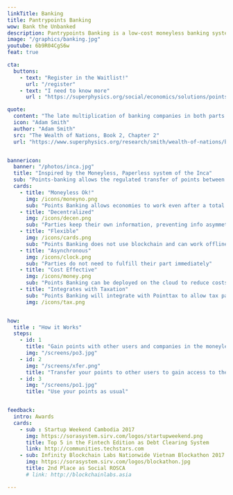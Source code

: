 ```yaml
---
linkTitle: Banking
title: Pantrypoints Banking
wow: Bank the Unbanked
description: Pantrypoints Banking is a low-cost moneyless banking system that circulates the economy unserved by the financial system 
image: "/graphics/banking.jpg"
youtube: 6b9R04CgS6w
feat: true

cta:
  buttons:
    - text: "Register in the Waitlist!"
      url: "/register"
    - text: "I need to know more"
      url : "https://superphysics.org/social/economics/solutions/points-banking"

quote:
  content: "The late multiplication of banking companies in both parts of the United Kingdom, an event by which many people have been much alarmed, instead of diminishing, increases the security of the public."
  icon: "Adam Smith"
  author: "Adam Smith"
  src: "The Wealth of Nations, Book 2, Chapter 2"
  url: "https://www.superphysics.org/research/smith/wealth-of-nations/book-2/chapter-2"


bannericon:
  banner: "/photos/inca.jpg"
  title: "Inspired by the Moneyless, Paperless system of the Inca"
  sub: "Points-banking allows the regulated transfer of points between users"
  cards:
    - title: "Moneyless Ok!"
      img: /icons/moneyno.png
      sub: "Points Banking allows economies to work even after a total financial collapse"
    - title: "Decentralized"
      img: /icons/decen.png    
      sub: "Parties keep their own information, preventing info asymmetry"
    - title: "Flexible"
      img: /icons/cards.png
      sub: "Points Banking does not use blockchain and can work offline, just as the Inca were offline"
    - title: "Asynchronous"
      img: /icons/clock.png
      sub: "Parties do not need to fulfill their part immediately"      
    - title: "Cost Effective"
      img: /icons/money.png
      sub: "Points Banking can be deployed on the cloud to reduce costs"
    - title: "Integrates with Taxation"
      sub: "Points Banking will integrate with Pointtax to allow tax payments in kind"
      img: /icons/tax.png


how:
  title : "How it Works"  
  steps:
    - id: 1
      title: "Gain points with other users and companies in the moneyless economy"  
      img: "/screens/po3.jpg"
    - id: 2 
      img: "/screens/xfer.png"
      title: "Transfer your points to other users to gain access to their goods and services"
    - id: 3
      img: "/screens/po1.jpg"
      title: "Use your points as usual"


feedback:
  intro: Awards
  cards:
    - sub : Startup Weekend Cambodia 2017
      img: https://sorasystem.sirv.com/logos/startupweekend.png
      title: Top 5 in the Fintech Edition as Debt Clearing System
      link: http://communities.techstars.com
    - sub: Infinity Blockchain Labs Nationwide Vietnam Blockathon 2017
      img: https://sorasystem.sirv.com/logos/blockathon.jpg
      title: 2nd Place as Social ROSCA
      # link: http://blockchainlabs.asia

---
```

